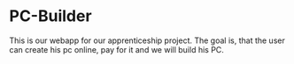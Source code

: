 # PC-Builder
This is our webapp for our apprenticeship project. The goal is, that the user can create his pc online, pay for it and we will build his PC.
